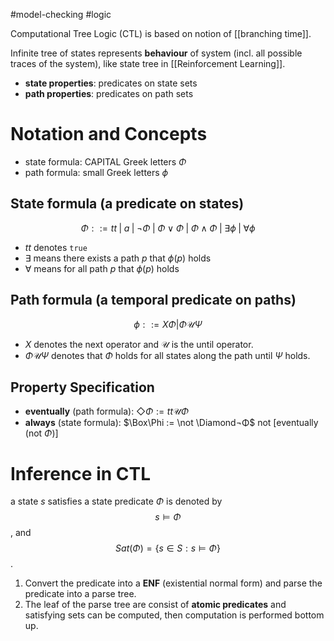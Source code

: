 #model-checking
#logic

Computational Tree Logic (CTL) is based on notion of [[branching time]].

Infinite tree of states represents **behaviour** of system (incl. all possible traces of the system), like state tree in [[Reinforcement Learning]].

-   **state properties**: predicates on state sets
-   **path properties**: predicates on path sets

# Notation and Concepts
-   state formula: CAPITAL Greek letters $\Phi$
-   path formula: small Greek letters $\phi$

## State formula (a predicate on states)

$$ 
	\Phi ::= tt \; |\; a \;| \; \lnot \Phi \;|\; \Phi \lor \Phi \;|\; \Phi \land \Phi \;|\; \exists \phi \;|\; \forall \phi 
$$

-   $tt$ denotes `true`
-   $\exists$ means there exists a path $p$ that $\phi(p)$ holds
-   $\forall$ means for all path $p$ that $\phi(p)$ holds

## Path formula (a temporal predicate on paths)

$$
	\phi ::= X\Phi | \Phi \mathcal{U} \Psi
$$

-   $X$ denotes the next operator and $\mathcal{U}$ is the until operator.
-   $\Phi \mathcal{U} \Psi$ denotes that $\Phi$ holds for all states along the path until $\Psi$ holds.

## Property Specification

-   **eventually** (path formula): $\Diamond\Phi := tt \mathcal{U} \Phi$
-   **always** (state formula): $\Box\Phi := \not \Diamond¬Φ$ not [eventually (not $\Phi$)]



# Inference in CTL

a state $s$ satisfies a state predicate $\Phi$ is denoted by
	$$ s\models\Phi $$ , 
and 
	$$ Sat(\Phi) = \{ s \in S : s \models \Phi \} $$.

1.  Convert the predicate into a **ENF** (existential normal form) and parse the predicate into a parse tree.
2. The leaf of the parse tree are consist of **atomic predicates** and satisfying sets can be computed, then computation is performed bottom up.